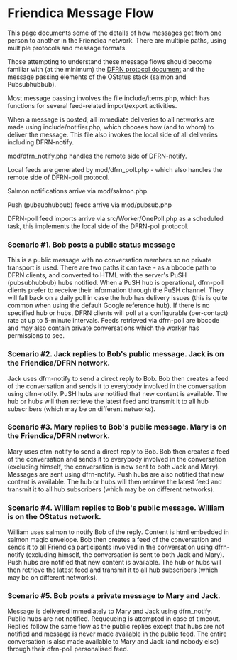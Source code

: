 Friendica Message Flow
===

This page documents some of the details of how messages get from one person to another in the Friendica network.
There are multiple paths, using multiple protocols and message formats.

Those attempting to understand these message flows should become familiar with (at the minimum) the [DFRN protocol document](https://github.com/friendica/friendica/blob/stable/spec/dfrn2.pdf) and the message passing elements of the OStatus stack (salmon and Pubsubhubbub).

Most message passing involves the file include/items.php, which has functions for several feed-related import/export activities. 

When a message is posted, all immediate deliveries to all networks are made using include/notifier.php, which chooses how (and to whom) to deliver the message.
This file also invokes the local side of all deliveries including DFRN-notify.

mod/dfrn_notify.php handles the remote side of DFRN-notify.

Local feeds are generated by mod/dfrn_poll.php - which also handles the remote side of DFRN-poll protocol. 

Salmon notifications arrive via mod/salmon.php.

Push (pubsubhubbub) feeds arrive via mod/pubsub.php

DFRN-poll feed imports arrive via src/Worker/OnePoll.php as a scheduled task, this implements the local side of the DFRN-poll protocol.

### Scenario #1. Bob posts a public status message

This is a public message with no conversation members so no private transport is used.
There are two paths it can take - as a bbcode path to DFRN clients, and converted to HTML with the server's PuSH (pubsubhubbub) hubs notified.
When a PuSH hub is operational, dfrn-poll clients prefer to receive their information through the PuSH channel.
They will fall back on a daily poll in case the hub has delivery issues (this is quite common when using the default Google reference hub).
If there is no specified hub or hubs, DFRN clients will poll at a configurable (per-contact) rate at up to 5-minute intervals.
Feeds retrieved via dfrn-poll are bbcode and may also contain private conversations which the worker has permissions to see.

### Scenario #2. Jack replies to Bob's public message. Jack is on the Friendica/DFRN network.

Jack uses dfrn-notify to send a direct reply to Bob.
Bob then creates a feed of the conversation and sends it to everybody involved in the conversation using dfrn-notify.
PuSH hubs are notified that new content is available.
The hub or hubs will then retrieve the latest feed and transmit it to all hub subscribers (which may be on different networks). 

### Scenario #3. Mary replies to Bob's public message. Mary is on the Friendica/DFRN network.

Mary uses dfrn-notify to send a direct reply to Bob.
Bob then creates a feed of the conversation and sends it to everybody involved in the conversation (excluding himself, the conversation is now sent to both Jack and Mary).
Messages are sent using dfrn-notify.
Push hubs are also notified that new content is available.
The hub or hubs will then retrieve the latest feed and transmit it to all hub subscribers (which may be on different networks).  

### Scenario #4. William replies to Bob's public message. William is on the OStatus network.

William uses salmon to notify Bob of the reply.
Content is html embedded in salmon magic envelope.
Bob then creates a feed of the conversation and sends it to all Friendica participants involved in the conversation using dfrn-notify (excluding himself, the conversation is sent to both Jack and Mary).
Push hubs are notified that new content is available.
The hub or hubs will then retrieve the latest feed and transmit it to all hub subscribers (which may be on different networks).  

### Scenario #5. Bob posts a private message to Mary and Jack.

Message is delivered immediately to Mary and Jack using dfrn_notify.
Public hubs are not notified.
Requeueing is attempted in case of timeout.
Replies follow the same flow as the public replies except that hubs are not notified and message is never made available in the public feed.
The entire conversation is also made available to Mary and Jack (and nobody else) through their dfrn-poll personalised feed.
